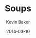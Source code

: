 ---
author: "Kevin Baker"
date: 2014-03-10
linktitle: Soups
title: Soups
menu:
  main:
    parent: soups
weight: 2
---